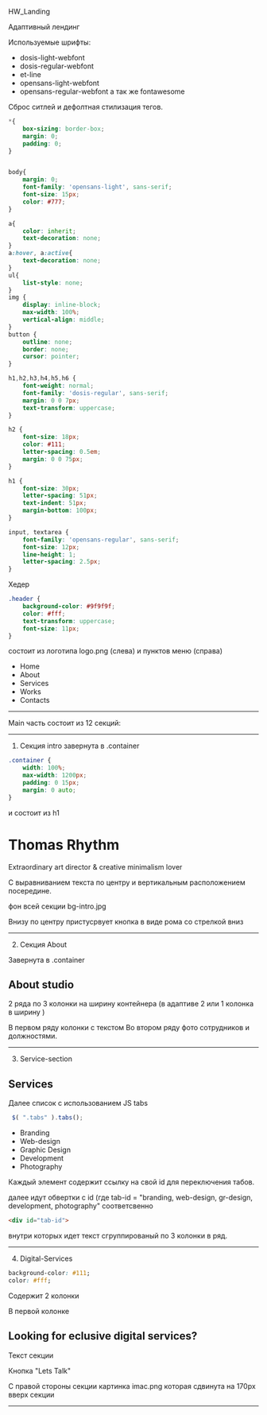 HW_Landing

Адаптивный лендинг

Используемые шрифты:
- dosis-light-webfont
- dosis-regular-webfont
- et-line
- opensans-light-webfont
- opensans-regular-webfont
а так же fontawesome

Сброс ситлей и дефолтная стилизация тегов.

```css
*{
	box-sizing: border-box;
	margin: 0;
	padding: 0;
}


body{
	margin: 0;
	font-family: 'opensans-light', sans-serif;
	font-size: 15px;
	color: #777;
}

a{
	color: inherit;
	text-decoration: none;
}
a:hover, a:active{
	text-decoration: none;
}
ul{
	list-style: none;
}
img {
	display: inline-block;
	max-width: 100%;
	vertical-align: middle;
}
button {
	outline: none;
	border: none;
	cursor: pointer;
}

h1,h2,h3,h4,h5,h6 {
	font-weight: normal;
	font-family: 'dosis-regular', sans-serif;
	margin: 0 0 7px;
	text-transform: uppercase;
}

h2 {
	font-size: 18px;
	color: #111;
	letter-spacing: 0.5em;
	margin: 0 0 75px;
}

h1 {
	font-size: 30px;
	letter-spacing: 51px;
	text-indent: 51px;
	margin-bottom: 100px;
}

input, textarea {
	font-family: 'opensans-regular', sans-serif;
	font-size: 12px;
	line-height: 1;
	letter-spacing: 2.5px;
}
```


Хедер 

```css
.header {
	background-color: #9f9f9f;
	color: #fff;
	text-transform: uppercase;
	font-size: 11px;
}
```

состоит из логотипа logo.png (слева)
и пунктов меню (справа)
- Home
- About
- Services
- Works
- Contacts

---
Main часть состоит из 12 секций:

---
1. Секция intro завернута в .container 
```css
.container {
	width: 100%;
	max-width: 1200px;
	padding: 0 15px;
	margin: 0 auto;
}
```
и состоит из h1

Thomas Rhythm
==============

Extraordinary art director & creative minimalism lover

С выравниванием текста по центру и вертикальным расположением посередине.

фон всей секции bg-intro.jpg

Внизу по центру пристусрвует кнопка в виде рома со стрелкой вниз

---
2. Секция About

Завернута в .container

About studio
------------

2 ряда по 3 колонки на ширину контейнера (в адаптиве 2 или 1 колонка в ширину )

В первом ряду колонки с текстом
Во втором ряду фото сотрудников и должностями.

---
3. Service-section

Services
---------
Далее список с использованием JS tabs
```js
 $( ".tabs" ).tabs();
 ```
 - Branding
 - Web-design
 - Graphic Design
 - Development
 - Photography

Каждый элемент содержит ссылку на свой id для переключения табов.

далее идут обвертки с id (где tab-id = "branding, web-design, gr-design, development, photography" соответсвенно
```html
<div id="tab-id">
```
внутри которых идет текст сгруппированый по 3 колонки в ряд.

---
4. Digital-Services

```css
background-color: #111;
color: #fff;
```
Содержит 2 колонки

В первой колонке

Looking for eclusive digital services?
----
Текст секции

Кнопка "Lets Talk"

С правой стороны секции
картинка imac.png которая сдвинута на 170px вверх секции

---
